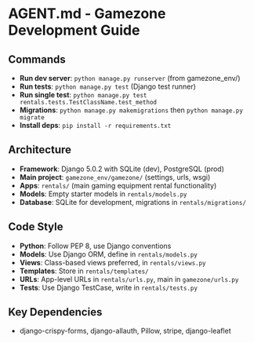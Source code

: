 # AGENT.md - Gamezone Development Guide

## Commands
- **Run dev server**: `python manage.py runserver` (from gamezone_env/)
- **Run tests**: `python manage.py test` (Django test runner)
- **Run single test**: `python manage.py test rentals.tests.TestClassName.test_method`
- **Migrations**: `python manage.py makemigrations` then `python manage.py migrate`
- **Install deps**: `pip install -r requirements.txt`

## Architecture
- **Framework**: Django 5.0.2 with SQLite (dev), PostgreSQL (prod)
- **Main project**: `gamezone_env/gamezone/` (settings, urls, wsgi)
- **Apps**: `rentals/` (main gaming equipment rental functionality)
- **Models**: Empty starter models in `rentals/models.py`
- **Database**: SQLite for development, migrations in `rentals/migrations/`

## Code Style
- **Python**: Follow PEP 8, use Django conventions
- **Models**: Use Django ORM, define in `rentals/models.py`
- **Views**: Class-based views preferred, in `rentals/views.py`
- **Templates**: Store in `rentals/templates/`
- **URLs**: App-level URLs in `rentals/urls.py`, main in `gamezone/urls.py`
- **Tests**: Use Django TestCase, write in `rentals/tests.py`

## Key Dependencies
- django-crispy-forms, django-allauth, Pillow, stripe, django-leaflet
